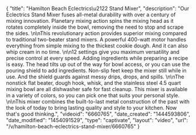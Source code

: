 {
    "title": "Hamilton Beach Eclectrics\u2122 Stand Mixer",
    "description": "Our Eclectrics Stand Mixer fuses all-metal durability with over a century of mixing innovation. Planetary mixing action spins the mixing head as it rotates completely inside the bowl, removing the need to stop and scrape the sides. \n\nThis revolutionary action provides superior mixing compared to traditional two-beater stand mixers. A powerful 400-watt motor handles everything from simple mixing to the thickest cookie dough. And it can also whip cream in no time. \n\n12 settings give you maximum versatility and precise control at every speed. Adding ingredients while preparing a recipe is easy. The head tilts up out of the way for bowl access, or you can use the pouring shield to add ingredients. Non-slip feet keep the mixer still while in use. And the shield guards against messy drips, drops, and spills. \n\nThe nonstick flat beater, dough hook, whisk, and the stainless steel 4.5 quart mixing bowl are all dishwasher safe for fast cleanup. This mixer is available in a variety of colors, so you can pick one that suits your personal style. \n\nThis mixer combines the built-to-last metal construction of the past with the look of today to bring lasting quality and style to your kitchen. Now that's good thinking.",
    "videoid": "6660765",
    "date_created": "1444593806",
    "date_modified": "1454091529",
    "type": "captivate",
    "layout": "video",
    "url": "\/v\/hamilton-beach-eclectrics-stand-mixer\/6660765"
}